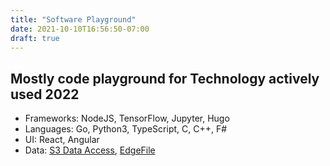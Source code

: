 ```yaml
---
title: "Software Playground"
date: 2021-10-10T16:56:50-07:00
draft: true
---
```


## Mostly code playground for Technology actively used 2022

- Frameworks: NodeJS, TensorFlow, Jupyter, Hugo
- Languages: Go, Python3, TypeScript, C, C++, F#
- UI: React, Angular
- Data: [S3 Data Access](http://github.com/nacharya/edgex_access), [EdgeFile](http://github.com/nacharya/edgex_file)
